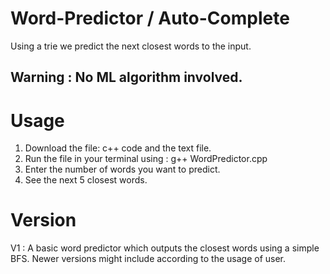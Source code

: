 # Word-Predictor / Auto-Complete
Using a trie we predict the next closest words to the input. 
## Warning : No ML algorithm involved. 


# Usage 
1. Download the file: c++ code and the text file.
2. Run the file in your terminal using : g++ WordPredictor.cpp  
3. Enter the number of words you want to predict.
4. See the next 5 closest words.


# Version
V1 : A basic word predictor which outputs the closest words using a simple BFS.
Newer versions might include according to the usage of user. 
